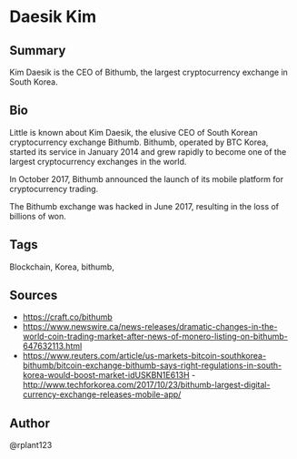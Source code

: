 # Daesik Kim

## Summary
Kim Daesik is the CEO of Bithumb, the largest cryptocurrency exchange in South Korea. 

## Bio
Little is known about Kim Daesik, the elusive CEO of South Korean cryptocurrency exchange Bithumb. Bithumb, operated by BTC Korea, started its service in January 2014 and grew rapidly to become one of the largest cryptocurrency exchanges in the world. 

In October 2017, Bithumb announced the launch of its mobile platform for cryptocurrency trading.

The Bithumb exchange was hacked in June 2017, resulting in the loss of billions of won. 

## Tags
Blockchain, Korea, bithumb,

## Sources
- https://craft.co/bithumb
- https://www.newswire.ca/news-releases/dramatic-changes-in-the-world-coin-trading-market-after-news-of-monero-listing-on-bithumb-647632113.html
- https://www.reuters.com/article/us-markets-bitcoin-southkorea-bithumb/bitcoin-exchange-bithumb-says-right-regulations-in-south-korea-would-boost-market-idUSKBN1E613H
-http://www.techforkorea.com/2017/10/23/bithumb-largest-digital-currency-exchange-releases-mobile-app/

## Author
@rplant123
